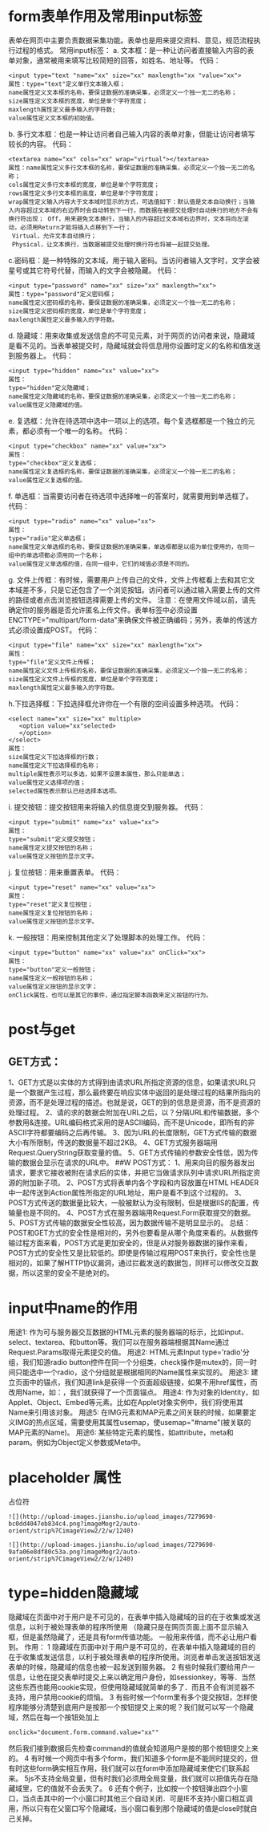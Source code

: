 # form表单作用及常用input标签
表单在网页中主要负责数据采集功能。表单也是用来提交资料、意见，规范流程执行过程的格式。
常用input标签：
a. 文本框：是一种让访问者直接输入内容的表单对象，通常被用来填写比较简短的回答，如姓名、地址等。
代码：
```
<input type="text "name="xx" size="xx" maxlength="xx "value="xx">
属性：type="text"定义单行文本输入框；
name属性定义文本框的名称，要保证数据的准确采集，必须定义一个独一无二的名称；
size属性定义文本框的宽度，单位是单个字符宽度；
maxlength属性定义最多输入的字符数;
value属性定义文本框的初始值。
```
b. 多行文本框：也是一种让访问者自己输入内容的表单对象，但能让访问者填写较长的内容。
代码：
```
<textarea name="xx" cols="xx" wrap="virtual"></textarea>
属性：name属性定义多行文本框的名称，要保证数据的准确采集，必须定义一个独一无二的名称；
cols属性定义多行文本框的宽度，单位是单个字符宽度；
rows属性定义多行文本框的高度，单位是单个字符宽度；
wrap属性定义输入内容大于文本域时显示的方式，可选值如下：默认值是文本自动换行；当输入内容超过文本域的右边界时会自动转到下一行，而数据在被提交处理时自动换行的地方不会有换行符出现； Off，用来避免文本换行，当输入的内容超过文本域右边界时，文本将向左滚动，必须用Return才能将插入点移到下一行；
 Virtual，允许文本自动换行；
 Physical，让文本换行，当数据被提交处理时换行符也将被一起提交处理。
```
c.密码框：是一种特殊的文本域，用于输入密码。当访问者输入文字时，文字会被星号或其它符号代替，而输入的文字会被隐藏。
代码：
```
<input type="password" name="xx" size="xx" maxlength="xx">
属性：type="password"定义密码框；
name属性定义密码框的名称，要保证数据的准确采集，必须定义一个独一无二的名称；
size属性定义密码框的宽度，单位是单个字符宽度；
maxlength属性定义最多输入的字符数。
```
d. 隐藏域：用来收集或发送信息的不可见元素，对于网页的访问者来说，隐藏域是看不见的。当表单被提交时，隐藏域就会将信息用你设置时定义的名称和值发送到服务器上。
代码：
```
<input type="hidden" name="xx" value="xx">
属性：
type="hidden"定义隐藏域；
name属性定义隐藏域的名称，要保证数据的准确采集，必须定义一个独一无二的名称；
value属性定义隐藏域的值。
```
e. 复选框：允许在待选项中选中一项以上的选项。每个复选框都是一个独立的元素，都必须有一个唯一的名称。
代码：
```
<input type="checkbox" name="xx" value="xx">
属性：
type="checkbox"定义复选框；
name属性定义复选框的名称，要保证数据的准确采集，必须定义一个独一无二的名称；
value属性定义复选框的值。
```
f. 单选框：当需要访问者在待选项中选择唯一的答案时，就需要用到单选框了。
代码：
```
<input type="radio" name="xx" value="xx">
属性：
type="radio"定义单选框；
name属性定义单选框的名称，要保证数据的准确采集，单选框都是以组为单位使用的，在同一组中的单选项都必须用同一个名称；
value属性定义单选框的值，在同一组中，它们的域值必须是不同的。
```
g. 文件上传框：有时候，需要用户上传自己的文件，文件上传框看上去和其它文本域差不多，只是它还包含了一个浏览按钮。访问者可以通过输入需要上传的文件的路径或者点击浏览按钮选择需要上传的文件。
注意：在使用文件域以前，请先确定你的服务器是否允许匿名上传文件。表单标签中必须设置ENCTYPE="multipart/form-data"来确保文件被正确编码；另外，表单的传送方式必须设置成POST。
代码：
```
<input type="file" name="xx" size="xx" maxlength="xx">
属性：
type="file"定义文件上传框；
name属性定义文件上传框的名称，要保证数据的准确采集，必须定义一个独一无二的名称；
size属性定义文件上传框的宽度，单位是单个字符宽度；
maxlength属性定义最多输入的字符数。
```
h.下拉选择框：下拉选择框允许你在一个有限的空间设置多种选项。
代码：
```
<select name="xx" size="xx" multiple> 
   <option value="xx"selected>
   </option>
</select>
属性：
size属性定义下拉选择框的行数；
name属性定义下拉选择框的名称；
multiple属性表示可以多选，如果不设置本属性，那么只能单选；
value属性定义选择项的值；
selected属性表示默认已经选择本选项。
```
i. 提交按钮：提交按钮用来将输入的信息提交到服务器。
代码：
```
<input type="submit" name="xx" value="xx">
属性：
type="submit"定义提交按钮；
name属性定义提交按钮的名称；
value属性定义按钮的显示文字。
```
j. 复位按钮：用来重置表单。
代码：
```
<input type="reset" name="xx" value="xx">
属性：
type="reset"定义复位按钮；
name属性定义复位按钮的名称；
value属性定义按钮的显示文字。
```
k. 一般按钮：用来控制其他定义了处理脚本的处理工作。
代码：
```
<input type="button" name="xx" value="xx" onClick="xx">
属性：
type="button"定义一般按钮；
name属性定义一般按钮的名称；
value属性定义按钮的显示文字；
onClick属性，也可以是其它的事件，通过指定脚本函数来定义按钮的行为。
```
# post与get
## GET方式：
1、GET方式是以实体的方式得到由请求URL所指定资源的信息，如果请求URL只是一个数据产生过程，那么最终要在响应实体中返回的是处理过程的结果所指向的资源，而不是处理过程的描述。也就是说，GET的到的信息是资源，而不是资源的处理过程。
2、请的求的数据会附加在URL之后，以？分隔URL和传输数据，多个参数用&连接。URL编码格式采用的是ASCII编码，而不是Unicode，即所有的非ASCII字符都要编码之后再传输。
3、因为URL的长度限制，GET方式传输的数据大小有所限制，传送的数据量不超过2KB。
4、GET方式服务器端用Request.QueryString获取变量的值。
5、GET方式传输的参数安全性低，因为传输的数据会显示在请求的URL中。
##W POST方式：
1、用来向目的服务器发出请求，要求它接收被附在请求后的实体，并把它当做请求队列中请求URL所指定资源的附加新子项。
2、POST方式将表单内各个字段和内容放置在HTML HEADER中一起传送到Action属性所指定的URL地址，用户是看不到这个过程的。
3、POST方式传送的数据量比较大，一般被默认为没有限制，但是根据IIS的配置，传输量也是不同的。
4、POST方式在服务器端用Request.Form获取提交的数据。
5、POST方式传输的数据安全性较高，因为数据传输不是明显显示的。
总结：POST和GET方式的安全性是相对的，另外也要看是从哪个角度来看的。从数据传输过程方面来看，POST方式是更加安全的，但是从对服务器数据的操作来看，POST方式的安全性又是比较低的。即使是传输过程用POST来执行，安全性也是相对的，如果了解HTTP协议漏洞，通过拦截发送的数据包，同样可以修改交互数据，所以这里的安全不是绝对的。
# input中name的作用
用途1: 作为可与服务器交互数据的HTML元素的服务器端的标示，比如input、select、textarea、和button等。我们可以在服务器端根据其Name通过Request.Params取得元素提交的值。
用途2: HTML元素Input type='radio'分组，我们知道radio button控件在同一个分组类，check操作是mutex的，同一时间只能选中一个radio，这个分组就是根据相同的Name属性来实现的。
用途3: 建立页面中的锚点，我们知道link是获得一个页面超级链接，如果不用href属性，而改用Name，如：，我们就获得了一个页面锚点。
用途4: 作为对象的Identity，如Applet、Object、Embed等元素。比如在Applet对象实例中，我们将使用其Name来引用该对象。
用途5: 在IMG元素和MAP元素之间关联的时候，如果要定义IMG的热点区域，需要使用其属性usemap，使usemap="#name"(被关联的MAP元素的Name)。
用途6: 某些特定元素的属性，如attribute，meta和param。例如为Object定义参数或Meta中。
# placeholder 属性
占位符
```
![](http://upload-images.jianshu.io/upload_images/7279690-bc0dd4047eb834c4.png?imageMogr2/auto-orient/strip%7CimageView2/2/w/1240)

![](http://upload-images.jianshu.io/upload_images/7279690-9afa06e8df80c53a.png?imageMogr2/auto-orient/strip%7CimageView2/2/w/1240)
```
# type=hidden隐藏域
隐藏域在页面中对于用户是不可见的，在表单中插入隐藏域的目的在于收集或发送信息，以利于被处理表单的程序所使用
（隐藏只是在网页页面上面不显示输入框，但是虽然隐藏了，还是具有form传值功能。
一般用来传值，而不必让用户看到。
作用：
1 隐藏域在页面中对于用户是不可见的，在表单中插入隐藏域的目的在于收集或发送信息，以利于被处理表单的程序所使用。浏览者单击发送按钮发送表单的时候，隐藏域的信息也被一起发送到服务器。
2 有些时候我们要给用户一信息，让他在提交表单时提交上来以确定用户身份，如sessionkey，等等．当然这些东西也能用cookie实现，但使用隐藏域就简单的多了．而且不会有浏览器不支持，用户禁用cookie的烦恼。
3 有些时候一个form里有多个提交按钮，怎样使程序能够分清楚到底用户是按那一个按钮提交上来的呢？我们就可以写一个隐藏域，然后在每一个按钮处加上
```
onclick="document.form.command.value="xx""
```
然后我们接到数据后先检查command的值就会知道用户是按的那个按钮提交上来的。
4 有时候一个网页中有多个form，我们知道多个form是不能同时提交的，但有时这些form确实相互作用，我们就可以在form中添加隐藏域来使它们联系起来。
5js不支持全局变量，但有时我们必须用全局变量，我们就可以把值先存在隐藏域里，它的值就不会丢失了。
6 还有个例子，比如按一个按钮弹出四个小窗口，当点击其中的一个小窗口时其他三个自动关闭．可是IE不支持小窗口相互调用，所以只有在父窗口写个隐藏域，当小窗口看到那个隐藏域的值是close时就自己关掉。

